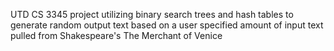 UTD CS 3345 project utilizing binary search trees and hash tables to generate random output text based on a user specified amount of input text pulled from Shakespeare's The Merchant of Venice
